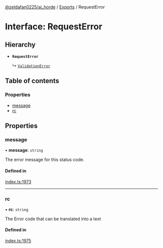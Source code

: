 [@zeldafan0225/ai_horde](../README.md) / [Exports](../modules.md) / RequestError

# Interface: RequestError

## Hierarchy

- **`RequestError`**

  ↳ [`ValidationError`](ValidationError.md)

## Table of contents

### Properties

- [message](RequestError.md#message)
- [rc](RequestError.md#rc)

## Properties

### message

• **message**: `string`

The error message for this status code.

#### Defined in

[index.ts:1973](https://github.com/ZeldaFan0225/ai_horde/blob/a3ac80c/index.ts#L1973)

___

### rc

• **rc**: `string`

The Error code that can be translated into a text

#### Defined in

[index.ts:1975](https://github.com/ZeldaFan0225/ai_horde/blob/a3ac80c/index.ts#L1975)
